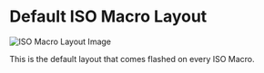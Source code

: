 # Default ISO Macro Layout

![ISO Macro Layout Image](https://i.imgur.com/5NEfKVz.jpg)

This is the default layout that comes flashed on every ISO Macro.

